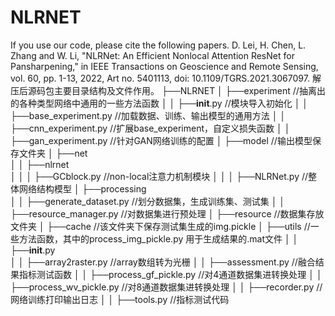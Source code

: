 # NLRNET
If you use our code, please cite the following papers.
D. Lei, H. Chen, L. Zhang and W. Li, "NLRNet: An Efficient Nonlocal Attention ResNet for Pansharpening," in IEEE Transactions on Geoscience and Remote Sensing, vol. 60, pp. 1-13, 2022, Art no. 5401113, doi: 10.1109/TGRS.2021.3067097.
解压后源码包主要目录结构及文件作用。
├──NLRNET 
│    ├──experiment			  //抽离出的各种类型网络中通用的一些方法函数
│    │    ├──__init__.py                  //模块导入初始化
│    │    ├──base_experiment.py           //加载数据、训练、输出模型的通用方法
│    │    ├──cnn_experiment.py            //扩展base_experiment，自定义损失函数
│    │    ├──gan_experiment.py            //针对GAN网络训练的配置
│    ├──model                             //输出模型保存文件夹
│    ├──net                           
│    │    ├──nlrnet                 
│    │    │    ├──GCblock.py           //non-local注意力机制模块
│    │    │    ├──NLRNet.py            //整体网络结构模型
│    ├──processing                     
│    │    ├──generate_dataset.py       //划分数据集，生成训练集、测试集
│    │    ├──resource_manager.py       //对数据集进行预处理
│    ├──resource                       //数据集存放文件夹
│    ├──cache                        //该文件夹下保存测试集生成的img.pickle
│    ├──utils    //一些方法函数，其中的process_img_pickle.py 用于生成结果的.mat文件
│    │    ├──__init__.py                
│    │    ├──array2raster.py          //array数组转为光栅
│    │    ├──assessment.py            //融合结果指标测试函数
│    │    ├──process_gf_pickle.py     //对4通道数据集进转换处理
│    │    ├──process_wv_pickle.py     //对8通道数据集进转换处理
│    │    ├──recorder.py              //网络训练打印输出日志
│    │    ├──tools.py                 //指标测试代码
